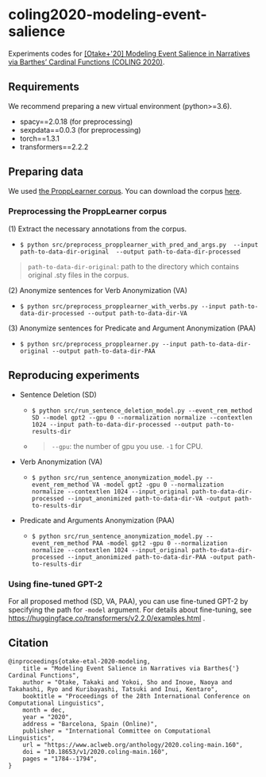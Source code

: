 # coling2020-modeling-event-salience
Experiments codes for [[Otake+'20] Modeling Event Salience in Narratives via Barthes’ Cardinal Functions (COLING 2020)]( https://www.aclweb.org/anthology/2020.coling-main.160/).

## Requirements
We recommend preparing a new virtual environment (python>=3.6).
- spacy==2.0.18 (for preprocessing)
- sexpdata==0.0.3 (for preprocessing)
- torch==1.3.1
- transformers==2.2.2

## Preparing data
We used [the ProppLearner corpus](https://academic.oup.com/dsh/article/32/2/284/2957394).
You can download the corpus [here](https://dspace.mit.edu/handle/1721.1/100054?show=full).

### Preprocessing the ProppLearner corpus
(1) Extract the necessary annotations from the corpus.
- `$ python src/preprocess_propplearner_with_pred_and_args.py  --input path-to-data-dir-original  --output path-to-data-dir-processed`
> `path-to-data-dir-original`: path to the directory which contains original .sty files in the corpus.

(2) Anonymize sentences for Verb Anonymization (VA)
- `$ python src/preprocess_propplearner_with_verbs.py --input path-to-data-dir-processed --output path-to-data-dir-VA`
 
(3) Anonymize sentences for Predicate and Argument Anonymization (PAA)
- `$ python src/preprocess_propplearner.py --input path-to-data-dir-original --output path-to-data-dir-PAA`


## Reproducing experiments
- Sentence Deletion (SD)
    - `$ python src/run_sentence_deletion_model.py --event_rem_method SD --model gpt2 --gpu 0 --normalization normalize --contextlen 1024 --input path-to-data-dir-processed --output path-to-results-dir`
    - > `--gpu`: the number of gpu you use. `-1` for CPU.

- Verb Anonymization (VA)
    - `$ python src/run_sentence_anonymization_model.py --event_rem_method VA -model gpt2 -gpu 0 --normalization normalize --contextlen 1024 --input_original path-to-data-dir-processed --input_anonimized path-to-data-dir-VA -output path-to-results-dir`

- Predicate and Arguments Anonymization (PAA)
    - `$ python src/run_sentence_anonymization_model.py --event_rem_method PAA -model gpt2 -gpu 0 --normalization normalize --contextlen 1024 --input_original path-to-data-dir-processed --input_anonimized path-to-data-dir-PAA -output path-to-results-dir`

### Using fine-tuned GPT-2
For all proposed method (SD, VA, PAA), you can use fine-tuned GPT-2 by specifying the path for `-model` argument. For details about fine-tuning, see https://huggingface.co/transformers/v2.2.0/examples.html .

## Citation
```
@inproceedings{otake-etal-2020-modeling,
    title = "Modeling Event Salience in Narratives via Barthes{'} Cardinal Functions",
    author = "Otake, Takaki and Yokoi, Sho and Inoue, Naoya and Takahashi, Ryo and Kuribayashi, Tatsuki and Inui, Kentaro",
    booktitle = "Proceedings of the 28th International Conference on Computational Linguistics",
    month = dec,
    year = "2020",
    address = "Barcelona, Spain (Online)",
    publisher = "International Committee on Computational Linguistics",
    url = "https://www.aclweb.org/anthology/2020.coling-main.160",
    doi = "10.18653/v1/2020.coling-main.160",
    pages = "1784--1794",
}
```
